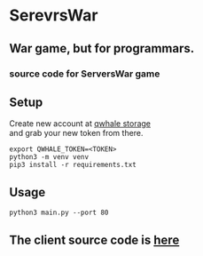 # SerevrsWar

## War game, but for programmars.


### source code for ServersWar game

## Setup
Create new account at [qwhale storage](https://qwhale.ml/)  
and grab your new token from there.

```shell
export QWHALE_TOKEN=<TOKEN>
python3 -m venv venv
pip3 install -r requirements.txt
```

## Usage
```
python3 main.py --port 80
```

## The client source code is [here](https://google.com)
